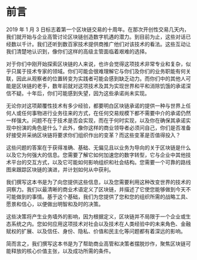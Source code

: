 # 前言

2019 年 1 月 3 日标志着第一个区块链交易的十周年。在那次开创性交易几天内，我们就开始与企业高管讨论区块链创造数字机遇的潜力。到目前为止，这些对话已经数以千计。我们还听到数百家技术提供商推广他们对该技术的看法。这些互动让我们清楚地认识到，像你们这样的高级主管面临着艰难的选择。

对于你们中刚开始探索区块链的人来说，也许会觉得这项技术非常专业和复杂，似乎只属于技术专家的领域。你们可能会很难理解它与你们及你们的业务职能有何关联，因此从观察者的位置转变为实践者可能会感到缺乏动力。而你们中的其他人可能是区块链的老手，数年前就对这项技术及其为实现世界和平和消除饥饿的承诺深信不疑。十年后，你们可能感到失望，因为这些承诺尚未实现。

无论你对这项颠覆性技术有多少经验，都要明白区块链承诺的提供一种与世界上任何人或任何事物进行业务往来的方式，在任何交易规模下都不需要中介的承诺仍然一样强大。问题不在于技术是否会实现，而在于何时实现，以及你在确保其承诺实现中扮演的角色是什么？此外，像你这样的商业领导者必须问自己，你们是否准备好接受并采纳区块链将要求你们组织作出的变革？而这些变革是否值得投入？

这些问题的答案在于获得准确、基础、无偏见且以业务为导向的关于区块链是什么以及它为何强大的信息。您需要了解它如何加速您的数字转型，它与企业中其他技术平台的交互方式，以及它可能如何影响组织和社会结构。您需要一个可靠的路线图来跟踪区块链的演进，并计划如何从中获利。

我们撰写这本书是为了向您提供这些信息，以及您需要利用这种改变世界的技术的洞察力。我们以最清晰的商业术语定义了区块链，并描述了它使您能够做到今天不可能做到的事情。基于这个基础，我们为您提供了您和您的组织所需的战略工具、愿景和信心，以便做出明智和及时的决策。

这些决策将产生业务墙外的影响，因为根据定义，区块链并不局限于一个企业或生态系统之内。您如何应用这项技术对社会以及技术在人类经验中的未来角色、金融赋权的扩展、以及信任、身份、隐私、价值和民主化等问题都有着深远的影响。

简而言之，我们撰写这本书是为了帮助商业高管和决策者摆脱炒作，聚焦区块链可能释放的核心价值主张，以及成功所需的条件。
